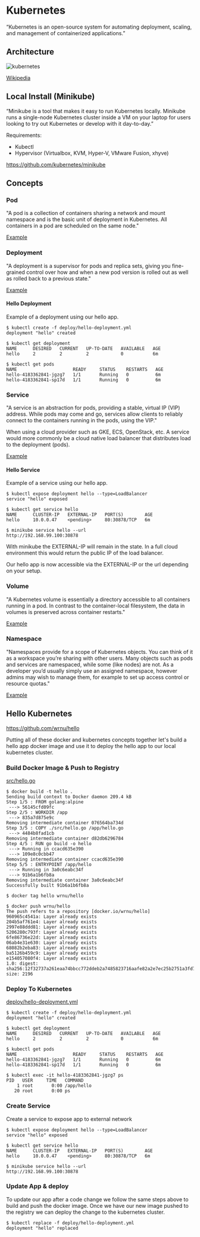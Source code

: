 # Kubernetes

“Kubernetes is an open-source system for automating deployment, scaling, and management of containerized applications.”

## Architecture

![kubernetes](https://upload.wikimedia.org/wikipedia/commons/thumb/b/be/Kubernetes.png/600px-Kubernetes.png "Kubernetes Architecture")

[Wikipedia](https://en.wikipedia.org/wiki/Kubernetes#Architecture)

## Local Install (Minikube)

“Minikube is a tool that makes it easy to run Kubernetes locally. Minikube runs a single-node Kubernetes cluster inside a VM on your laptop for users looking to try out Kubernetes or develop with it day-to-day.”

Requirements:
* Kubectl
* Hypervisor (Virtualbox, KVM, Hyper-V, VMware Fusion, xhyve)

https://github.com/kubernetes/minikube

## Concepts

### Pod

"A pod is a collection of containers sharing a network and mount namespace and is the basic unit of deployment in Kubernetes. All containers in a pod are scheduled on the same node."

[Example](http://kubernetesbyexample.com/pods/)

### Deployment

"A deployment is a supervisor for pods and replica sets, giving you fine-grained control over how and when a new pod version is rolled out as well as rolled back to a previous state."

[Example](http://kubernetesbyexample.com/deployments/)

#### Hello Deployment

Example of a deployment using our hello app.

```
$ kubectl create -f deploy/hello-deployment.yml
deployment "hello" created

$ kubectl get deployment
NAME      DESIRED   CURRENT   UP-TO-DATE   AVAILABLE   AGE
hello     2         2         2            0           6m

$ kubectl get pods
NAME                     READY     STATUS    RESTARTS   AGE
hello-4183362841-jgzg7   1/1       Running   0          6m
hello-4183362841-sp17d   1/1       Running   0          6m
```

### Service

"A service is an abstraction for pods, providing a stable, virtual IP (VIP) address. While pods may come and go, services allow clients to reliably connect to the containers running in the pods, using the VIP."

When using a cloud provider such as GKE, ECS, OpenStack, etc. A service would more commonly be a cloud native load balancer that distributes load to the deployment (pods).

[Example](http://kubernetesbyexample.com/services/)

#### Hello Service

Example of a service using our hello app.

```
$ kubectl expose deployment hello --type=LoadBalancer
service "hello" exposed

$ kubectl get service hello
NAME      CLUSTER-IP   EXTERNAL-IP   PORT(S)        AGE
hello     10.0.0.47    <pending>     80:30878/TCP   6m

$ minikube service hello --url
http://192.168.99.100:30878
```
With minikube the EXTERNAL-IP will remain in the <pending> state. In a full cloud environment this would return the public IP of the load balancer.

Our hello app is now accessible via the EXTERNAL-IP or the url depending on your setup.

### Volume

"A Kubernetes volume is essentially a directory accessible to all containers running in a pod. In contrast to the container-local filesystem, the data in volumes is preserved across container restarts."

[Example](http://kubernetesbyexample.com/volumes/)

### Namespace

"Namespaces provide for a scope of Kubernetes objects. You can think of it as a workspace you’re sharing with other users. Many objects such as pods and services are namespaced, while some (like nodes) are not. As a developer you’d usually simply use an assigned namespace, however admins may wish to manage them, for example to set up access control or resource quotas."

[Example](http://kubernetesbyexample.com/ns/)

## Hello Kubernetes

https://github.com/wrnu/hello

Putting all of these docker and kubernetes concepts together let's build a hello app docker image and use it to deploy the hello app to our local kubernetes cluster.

### Build Docker Image & Push to Registry

[src/hello.go](https://github.com/wrnu/hello/blob/dev/src/hello.go)

```
$ docker build -t hello .
Sending build context to Docker daemon 209.4 kB
Step 1/5 : FROM golang:alpine
 ---> 56145cfd09fc
Step 2/5 : WORKDIR /app
 ---> 835a7d875e9c
Removing intermediate container 076564ba734d
Step 3/5 : COPY ./src/hello.go /app/hello.go
 ---> 4484b8fad1cb
Removing intermediate container d82db6296784
Step 4/5 : RUN go build -o hello
 ---> Running in ccacd635e390
 ---> 109e8c0cbb47
Removing intermediate container ccacd635e390
Step 5/5 : ENTRYPOINT /app/hello
 ---> Running in 3a0c6eabc34f
 ---> 91b6a1b6fb8a
Removing intermediate container 3a0c6eabc34f
Successfully built 91b6a1b6fb8a

$ docker tag hello wrnu/hello

$ docker push wrnu/hello
The push refers to a repository [docker.io/wrnu/hello]
960965c4541a: Layer already exists
204b5af761e4: Layer already exists
2997e88ddd81: Layer already exists
5206280c793f: Layer already exists
6fe86736e22d: Layer already exists
06ab4e31e630: Layer already exists
68082b2eba83: Layer already exists
ba5126b459c9: Layer already exists
e154057080f4: Layer already exists
1.0: digest: sha256:12f32737a261eaa74bbcc772ddeb2a7485823716aafe82a2e7ec25b2751a3fd7 size: 2196
```
### Deploy To Kubernetes

[deploy/hello-deployment.yml](https://github.com/wrnu/hello/blob/master/deploy/hello-deployment.yml)

```
$ kubectl create -f deploy/hello-deployment.yml
deployment "hello" created

$ kubectl get deployment
NAME      DESIRED   CURRENT   UP-TO-DATE   AVAILABLE   AGE
hello     2         2         2            0           6m

$ kubectl get pods
NAME                     READY     STATUS    RESTARTS   AGE
hello-4183362841-jgzg7   1/1       Running   0          6m
hello-4183362841-sp17d   1/1       Running   0          6m

$ kubectl exec -it hello-4183362841-jgzg7 ps
PID   USER     TIME   COMMAND
    1 root       0:00 /app/hello
   20 root       0:00 ps
```

### Create Service

Create a service to expose app to external network

```
$ kubectl expose deployment hello --type=LoadBalancer
service "hello" exposed

$ kubectl get service hello
NAME      CLUSTER-IP   EXTERNAL-IP   PORT(S)        AGE
hello     10.0.0.47    <pending>     80:30878/TCP   6m

$ minikube service hello --url
http://192.168.99.100:30878
```

### Update App & deploy

To update our app after a code change we follow the same steps above to build and push the docker image. Once we have our new image pushed to the registry we can deploy the change to the kubernetes cluster.

```
$ kubectl replace -f deploy/hello-deployment.yml
deployment "hello" replaced
```
